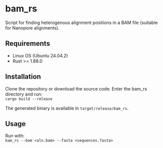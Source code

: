 # bam_rs
Script for finding heterogenous alignment positions in a BAM file (suitable for Nanopore alignments).

## Requirements
- Linux OS (Ubuntu 24.04.2)
- Rust >= 1.88.0

## Installation
Clone the repository or download the source code. Enter the bam_rs directory and run:<br>
`cargo build --release`

The generated binary is available in `target/release/bam_rs`.

## Usage
Run with:<br>
`bam_rs --bam <aln.bam> --fasta <sequences.fasta>`
